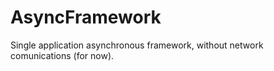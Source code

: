 # AsyncFramework
Single application asynchronous framework, without network comunications (for now).
